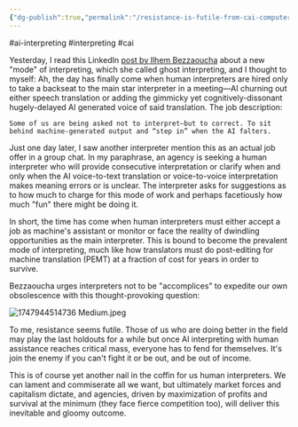 ```yaml
---
{"dg-publish":true,"permalink":"/resistance-is-futile-from-cai-computer-assisted-interpreting-or-ai-assisted-human-interpreting-to-human-assisted-ai-interpreting/","noteIcon":"2"}
---
```


#ai-interpreting
#interpreting 
#cai 

Yesterday, I read this LinkedIn [post by Ilhem Bezzaoucha](https://www.linkedin.com/posts/ilhem-bezzaoucha-a4227312b_ai-and-the-rise-of-the-ghost-interpreter-activity-7331410676055269377-cw9D?utm_source=social_share_send&utm_medium=member_desktop_web&rcm=ACoAAAAxqwIBfrYHPsPxOL8EAbdgbU_XFu7H3Vc) about a new "mode" of interpreting, which she called ghost interpreting, and I thought to myself: Ah, the day has finally come when human interpreters are hired only to take a backseat to the main star interpreter in a meeting—AI churning out either speech translation or adding the gimmicky yet cognitively-dissonant hugely-delayed AI generated voice of said translation. The job description:
```
Some of us are being asked not to interpret—but to correct. To sit behind machine-generated output and “step in” when the AI falters.
```
Just one day later, I saw another interpreter mention this as an actual job offer in a group chat. In my paraphrase, an agency is seeking a human interpreter who will provide consecutive interpretation or clarify when and only when the AI voice-to-text translation or voice-to-voice interpretation makes meaning errors or is unclear.
The interpreter asks for suggestions as to how much to charge for this mode of work and perhaps facetiously how much "fun" there might be doing it.

In short, the time has come when human interpreters must either accept a job as machine's assistant or monitor or face the reality of dwindling opportunities as the main interpreter. This is bound to become the prevalent mode of interpreting, much like how translators must do post-editing for machine translation (PEMT) at a fraction of cost for years in order to survive.

Bezzaoucha urges interpreters not to be "accomplices" to expedite our own obsolescence with this thought-provoking question:

![1747944514736 Medium.jpeg](/img/user/_attachments/_OB/1747944514736%20Medium.jpeg)

To me, resistance seems futile. Those of us who are doing better in the field may play the last holdouts for a while but once  AI interpreting with human assistance reaches critical mass, everyone has to fend for themselves. It's join the enemy if you can't fight it or be out, and be out of income.

This is of course yet another nail in the coffin for us human interpreters. We can lament and commiserate all we want, but ultimately market forces and capitalism dictate, and agencies, driven by maximization of profits and survival at the minimum (they face fierce competition too), will deliver this inevitable and gloomy outcome.